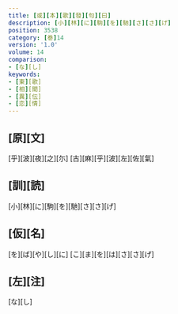 ```yaml
---
title: [或][本][歌][發][句][曰]
description: [小][林][に][駒][を][馳][さ][さ][げ]
position: 3538
category: [巻]14
version: '1.0'
volume: 14
comparison:
- [な][し]
keywords:
- [東][歌]
- [相][聞]
- [異][伝]
- [恋][情]
---
```


## [原][文]

[乎][波][夜][之][尓] [古][麻][乎][波][左][佐][氣]

## [訓][読]

[小][林][に][駒][を][馳][さ][さ][げ]

## [仮][名]

[を][ば][や][し][に] [こ][ま][を][は][さ][さ][げ]

## [左][注]

[な][し]
